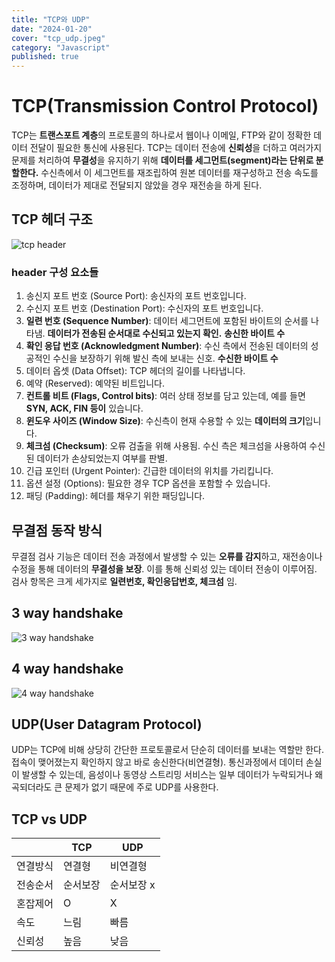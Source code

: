 ```yaml
---
title: "TCP와 UDP"
date: "2024-01-20"
cover: "tcp_udp.jpeg"
category: "Javascript"
published: true
---
```


# TCP(Transmission Control Protocol)

TCP는 **트랜스포트 계층**의 프로토콜의 하나로서 웹이나 이메일, FTP와 같이 정확한 데이터 전달이 필요한 통신에 사용된다. TCP는 데이터 전송에 **신뢰성**을 더하고 여러가지 문제를 처리하여 **무결성**을 유지하기 위해 **데이터를 세그먼트(segment)라는 단위로 분할한다.** 수신측에서 이 세그먼트를 재조립하여 원본 데이터를 재구성하고 전송 속도를 조정하며, 데이터가 제대로 전달되지 않았을 경우 재전송을 하게 된다.

## TCP 헤더 구조

![tcp header](/imgs/blog/posts/tcp-udp/tcp_header.png)

### header 구성 요소들

1. 송신지 포트 번호 (Source Port): 송신자의 포트 번호입니다.
2. 수신지 포트 번호 (Destination Port): 수신자의 포트 번호입니다.
3. **일련 번호 (Sequence Number)**: 데이터 세그먼트에 포함된 바이트의 순서를 나타냄. **데이터가 전송된 순서대로 수신되고 있는지 확인.** **송신한 바이트 수**
4. **확인 응답 번호 (Acknowledgment Number)**: 수신 측에서 전송된 데이터의 성공적인 수신을 보장하기 위해 발신 측에 보내는 신호. **수신한 바이트 수**
5. 데이터 옵셋 (Data Offset): TCP 헤더의 길이를 나타냅니다.
6. 예약 (Reserved): 예약된 비트입니다.
7. **컨트롤 비트 (Flags, Control bits)**: 여러 상태 정보를 담고 있는데, 예를 들면 **SYN, ACK, FIN 등이** 있습니다.
8. **윈도우 사이즈 (Window Size)**: 수신측이 현재 수용할 수 있는 **데이터의 크기**입니다.
9. **체크섬 (Checksum)**: 오류 검출을 위해 사용됨. 수신 측은 체크섬을 사용하여 수신된 데이터가 손상되었는지 여부를 판별.
10. 긴급 포인터 (Urgent Pointer): 긴급한 데이터의 위치를 가리킵니다.
11. 옵션 설정 (Options): 필요한 경우 TCP 옵션을 포함할 수 있습니다.
12. 패딩 (Padding): 헤더를 채우기 위한 패딩입니다.

## 무결점 동작 방식

무결점 검사 기능은 데이터 전송 과정에서 발생할 수 있는 **오류를 감지**하고, 재전송이나 수정을 통해 데이터의 **무결성을 보장**. 이를 통해 신뢰성 있는 데이터 전송이 이루어짐. 검사 항목은 크게 세가지로 **일련번호, 확인응답번호, 체크섬** 임.

## 3 way handshake

![3 way handshake](/imgs/blog/posts/tcp-udp/handshake3.png)

## 4 way handshake

![4 way handshake](/imgs/blog/posts/tcp-udp/handshake4.png)

## UDP(User Datagram Protocol)

UDP는 TCP에 비해 상당히 간단한 프로토콜로서 단순히 데이터를 보내는 역할만 한다. 접속이 맺어졌는지 확인하지 않고 바로 송신한다(비연결형). 통신과정에서 데이터 손실이 발생할 수 있는데, 음성이나 동영상 스트리밍 서비스는 일부 데이터가 누락되거나 왜곡되더라도 큰 문제가 없기 때문에 주로 UDP를 사용한다.

## TCP vs UDP

|          | TCP      | UDP        |
| -------- | -------- | ---------- |
| 연결방식 | 연결형   | 비연결형   |
| 전송순서 | 순서보장 | 순서보장 x |
| 혼잡제어 | O        | X          |
| 속도     | 느림     | 빠름       |
| 신뢰성   | 높음     | 낮음       |
